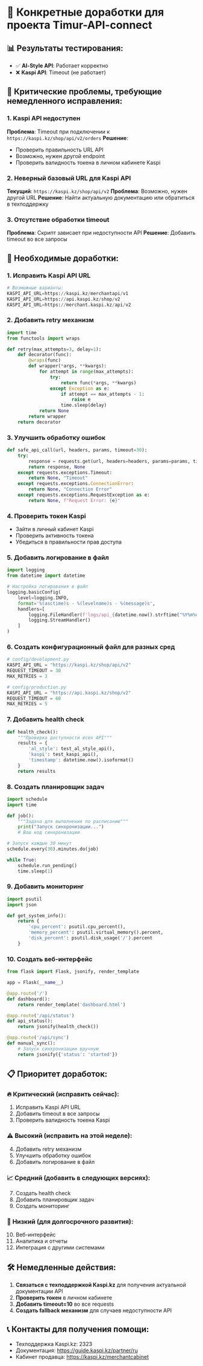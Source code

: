 # 🔧 Конкретные доработки для проекта Timur-API-connect

## 📊 Результаты тестирования:
- ✅ **Al-Style API**: Работает корректно
- ❌ **Kaspi API**: Timeout (не работает)

## 🚨 Критические проблемы, требующие немедленного исправления:

### 1. **Kaspi API недоступен** 
**Проблема**: Timeout при подключении к `https://kaspi.kz/shop/api/v2/orders`
**Решение**: 
- Проверить правильность URL API
- Возможно, нужен другой endpoint
- Проверить валидность токена в личном кабинете Kaspi

### 2. **Неверный базовый URL для Kaspi API**
**Текущий**: `https://kaspi.kz/shop/api/v2`
**Проблема**: Возможно, нужен другой URL
**Решение**: Найти актуальную документацию или обратиться в техподдержку

### 3. **Отсутствие обработки timeout**
**Проблема**: Скрипт зависает при недоступности API
**Решение**: Добавить timeout во все запросы

## 🔨 Необходимые доработки:

### 1. **Исправить Kaspi API URL**
```python
# Возможные варианты:
KASPI_API_URL=https://kaspi.kz/merchantapi/v1
KASPI_API_URL=https://api.kaspi.kz/shop/v2
KASPI_API_URL=https://merchant.kaspi.kz/api/v2
```

### 2. **Добавить retry механизм**
```python
import time
from functools import wraps

def retry(max_attempts=3, delay=1):
    def decorator(func):
        @wraps(func)
        def wrapper(*args, **kwargs):
            for attempt in range(max_attempts):
                try:
                    return func(*args, **kwargs)
                except Exception as e:
                    if attempt == max_attempts - 1:
                        raise e
                    time.sleep(delay)
            return None
        return wrapper
    return decorator
```

### 3. **Улучшить обработку ошибок**
```python
def safe_api_call(url, headers, params, timeout=30):
    try:
        response = requests.get(url, headers=headers, params=params, timeout=timeout)
        return response, None
    except requests.exceptions.Timeout:
        return None, "Timeout"
    except requests.exceptions.ConnectionError:
        return None, "Connection Error"
    except requests.exceptions.RequestException as e:
        return None, f"Request Error: {e}"
```

### 4. **Проверить токен Kaspi**
- Зайти в личный кабинет Kaspi
- Проверить активность токена
- Убедиться в правильности прав доступа

### 5. **Добавить логирование в файл**
```python
import logging
from datetime import datetime

# Настройка логирования в файл
logging.basicConfig(
    level=logging.INFO,
    format='%(asctime)s - %(levelname)s - %(message)s',
    handlers=[
        logging.FileHandler(f'logs/api_{datetime.now().strftime("%Y%m%d")}.log'),
        logging.StreamHandler()
    ]
)
```

### 6. **Создать конфигурационный файл для разных сред**
```python
# config/development.py
KASPI_API_URL = "https://kaspi.kz/shop/api/v2"
REQUEST_TIMEOUT = 30
MAX_RETRIES = 3

# config/production.py
KASPI_API_URL = "https://api.kaspi.kz/shop/v2"
REQUEST_TIMEOUT = 60
MAX_RETRIES = 5
```

### 7. **Добавить health check**
```python
def health_check():
    """Проверка доступности всех API"""
    results = {
        'al_style': test_al_style_api(),
        'kaspi': test_kaspi_api(),
        'timestamp': datetime.now().isoformat()
    }
    return results
```

### 8. **Создать планировщик задач**
```python
import schedule
import time

def job():
    """Задача для выполнения по расписанию"""
    print("Запуск синхронизации...")
    # Ваш код синхронизации

# Запуск каждые 30 минут
schedule.every(30).minutes.do(job)

while True:
    schedule.run_pending()
    time.sleep(1)
```

### 9. **Добавить мониторинг**
```python
import psutil
import json

def get_system_info():
    return {
        'cpu_percent': psutil.cpu_percent(),
        'memory_percent': psutil.virtual_memory().percent,
        'disk_percent': psutil.disk_usage('/').percent
    }
```

### 10. **Создать веб-интерфейс**
```python
from flask import Flask, jsonify, render_template

app = Flask(__name__)

@app.route('/')
def dashboard():
    return render_template('dashboard.html')

@app.route('/api/status')
def api_status():
    return jsonify(health_check())

@app.route('/api/sync')
def manual_sync():
    # Запуск синхронизации вручную
    return jsonify({'status': 'started'})
```

## 📋 Приоритет доработок:

### 🔥 **Критический (исправить сейчас):**
1. Исправить Kaspi API URL
2. Добавить timeout в все запросы
3. Проверить валидность токена Kaspi

### ⚠️ **Высокий (исправить на этой неделе):**
4. Добавить retry механизм
5. Улучшить обработку ошибок
6. Добавить логирование в файл

### 📈 **Средний (добавить в следующих версиях):**
7. Создать health check
8. Добавить планировщик задач
9. Создать мониторинг

### 🎯 **Низкий (для долгосрочного развития):**
10. Веб-интерфейс
11. Аналитика и отчеты
12. Интеграция с другими системами

## 🛠️ Немедленные действия:

1. **Связаться с техподдержкой Kaspi.kz** для получения актуальной документации API
2. **Проверить токен** в личном кабинете
3. **Добавить timeout=10** во все requests
4. **Создать fallback механизм** для случаев недоступности API

## 📞 Контакты для получения помощи:

- Техподдержка Kaspi.kz: 2323
- Документация: https://guide.kaspi.kz/partner/ru
- Кабинет продавца: https://kaspi.kz/merchantcabinet
